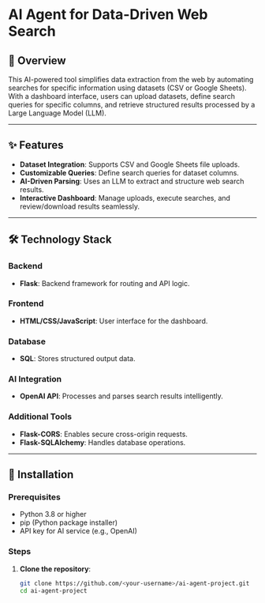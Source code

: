 # AI Agent for Data-Driven Web Search  

## 📖 Overview  
This AI-powered tool simplifies data extraction from the web by automating searches for specific information using datasets (CSV or Google Sheets). With a dashboard interface, users can upload datasets, define search queries for specific columns, and retrieve structured results processed by a Large Language Model (LLM).  

---

## ✨ Features  
- **Dataset Integration**: Supports CSV and Google Sheets file uploads.  
- **Customizable Queries**: Define search queries for dataset columns.  
- **AI-Driven Parsing**: Uses an LLM to extract and structure web search results.  
- **Interactive Dashboard**: Manage uploads, execute searches, and review/download results seamlessly.  

---

## 🛠️ Technology Stack  

### Backend  
- **Flask**: Backend framework for routing and API logic.  

### Frontend  
- **HTML/CSS/JavaScript**: User interface for the dashboard.  

### Database  
- **SQL**: Stores structured output data.  

### AI Integration  
- **OpenAI API**: Processes and parses search results intelligently.  

### Additional Tools  
- **Flask-CORS**: Enables secure cross-origin requests.  
- **Flask-SQLAlchemy**: Handles database operations.  

---

## 🚀 Installation  

### Prerequisites  
- Python 3.8 or higher  
- pip (Python package installer)  
- API key for AI service (e.g., OpenAI)  

### Steps  
1. **Clone the repository**:  
   ```bash  
   git clone https://github.com/<your-username>/ai-agent-project.git  
   cd ai-agent-project  
